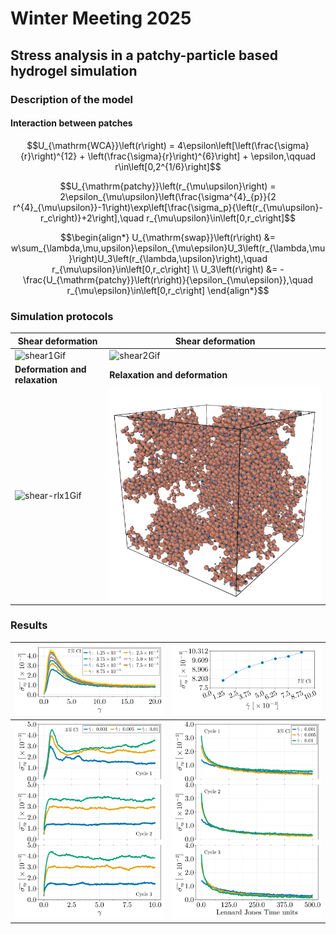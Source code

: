 # Winter Meeting 2025

## Stress analysis in a patchy-particle based hydrogel simulation


### Description of the model

#### Interaction between patches

```math
U_{\mathrm{WCA}}\left(r\right) = 4\epsilon\left[\left(\frac{\sigma}{r}\right)^{12} + \left(\frac{\sigma}{r}\right)^{6}\right] + \epsilon,\qquad r\in\left[0,2^{1/6}\right]
```

```math
U_{\mathrm{patchy}}\left(r_{\mu\upsilon}\right) = 2\epsilon_{\mu\upsilon}\left(\frac{\sigma^{4}_{p}}{2 r^{4}_{\mu\upsilon}}-1\right)\exp\left[\frac{\sigma_p}{\left(r_{\mu\upsilon}-r_c\right)}+2\right],\quad r_{\mu\upsilon}\in\left[0,r_c\right]
```

```math
\begin{align*}
    U_{\mathrm{swap}}\left(r\right) &= w\sum_{\lambda,\mu,upsilon}\epsilon_{\mu\epsilon}U_3\left(r_{\lambda,\mu}\right)U_3\left(r_{\lambda,\upsilon}\right),\quad r_{\mu\upsilon}\in\left[0,r_c\right] \\
    U_3\left(r\right) &= -\frac{U_{\mathrm{patchy}}\left(r\right)}{\epsilon_{\mu\epsilon}},\quad r_{\mu\epsilon}\in\left[0,r_c\right]
\end{align*}
```

### Simulation protocols

|**Shear deformation** | **Shear deformation**|
|----|----|
| ![shear1Gif](https://github.com/FranVT/NanoTech-Masters/blob/main/Tesis/WinterMeeting2025/poster/shear-II_animation.gif) | ![shear2Gif](https://github.com/FranVT/NanoTech-Masters/blob/main/Tesis/WinterMeeting2025/poster/shear-III_animation.gif) |
|**Deformation and relaxation** | **Relaxation and deformation**|
| ![shear-rlx1Gif](https://github.com/FranVT/NanoTech-Masters/blob/main/Tesis/WinterMeeting2025/poster/shear-relaxation_animation.gif) | ![shear-rlx2Gif](https://github.com/FranVT/NanoTech-Masters/blob/main/Tesis/WinterMeeting2025/poster/relaxation-shear_animation.gif) |


### Results


| ![Stress](https://github.com/FranVT/NanoTech-Masters/blob/main/Tesis/WinterMeeting2025/poster/figStress.png) | ![Yield Stress](https://github.com/FranVT/NanoTech-Masters/blob/main/Tesis/WinterMeeting2025/poster/figYieldStress.png) |
|----|----|
| ![Deformation](https://github.com/FranVT/NanoTech-Masters/blob/main/Tesis/WinterMeeting2025/poster/figDef.png) | ![Relaxation](https://github.com/FranVT/NanoTech-Masters/blob/main/Tesis/WinterMeeting2025/poster/figRlx.png) |

